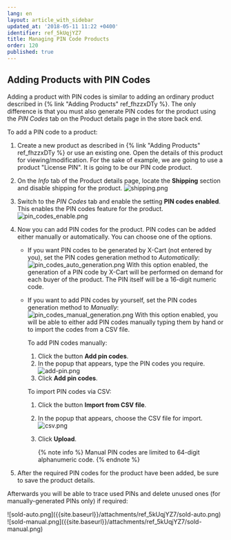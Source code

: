 ```yaml
---
lang: en
layout: article_with_sidebar
updated_at: '2018-05-11 11:22 +0400'
identifier: ref_5kUqjYZ7
title: Managing PIN Code Products
order: 120
published: true
---
```

## Adding Products with PIN Codes

Adding a product with PIN codes is similar to adding an ordinary product described in {% link "Adding Products" ref_fhzzxDTy %}. The only difference is that you must also generate PIN codes for the product using the _PIN Codes_ tab on the Product details page in the store back end.

To add a PIN code to a product:

1. Create a new product as described in {% link "Adding Products" ref_fhzzxDTy %} or use an existing one. Open the details of this product for viewing/modification.
   For the sake of example, we are going to use a product "License PIN". It is going to be our PIN code product.

2. On the _Info_ tab of the Product details page, locate the **Shipping** section and disable shipping for the product.
   ![shipping.png]({{site.baseurl}}/attachments/ref_3sGGx0lV/shipping.png)
  
3. Switch to the _PIN Codes_ tab and enable the setting **PIN codes enabled**. This enables the PIN codes feature for the product.
   ![pin_codes_enable.png]({{site.baseurl}}/attachments/ref_5kUqjYZ7/pin_codes_enable.png)

4. Now you can add PIN codes for the product. PIN codes can be added either manually or automatically. You can choose one of the options.
    
   * If you want PIN codes to be generated by X-Cart (not entered by you), set the PIN codes generation method to _Automatically_:
     ![pin_codes_auto_generation.png]({{site.baseurl}}/attachments/ref_5kUqjYZ7/pin_codes_auto_generation.png)
     With this option enabled, the generation of a PIN code by X-Cart will be performed on demand for each buyer of the product. The PIN itself will be a 16-digit numeric code.
    
   * If you want to add PIN codes by yourself, set the PIN codes generation method to _Manually_:
     ![pin_codes_manual_generation.png]({{site.baseurl}}/attachments/ref_5kUqjYZ7/pin_codes_manual_generation.png)
     With this option enabled, you will be able to either add PIN codes manually typing them by hand or to import the codes from a CSV file.
      
     To add PIN codes manually:
     1. Click the button **Add pin codes**.
     2. In the popup that appears, type the PIN codes you require.
        ![add-pin.png]({{site.baseurl}}/attachments/ref_5kUqjYZ7/add-pin.png)
     3. Click **Add pin codes**.
       
     To import PIN codes via CSV:
     1. Click the button **Import from CSV file**.
     2. In the popup that appears, choose the CSV file for import.
        ![csv.png]({{site.baseurl}}/attachments/ref_5kUqjYZ7/csv.png)
     3. Click **Upload**.
        
        {% note info %}
        Manual PIN codes are limited to 64-digit alphanumeric code.
        {% endnote %}
        
5. After the required PIN codes for the product have been added, be sure to save the product details.

Afterwards you will be able to trace used PINs and delete unused ones (for manually-generated PINs only) if required:
<div class="ui stackable two column grid">
  <div class="column" markdown="span">![sold-auto.png]({{site.baseurl}}/attachments/ref_5kUqjYZ7/sold-auto.png)</div>
  <div class="column" markdown="span">![sold-manual.png]({{site.baseurl}}/attachments/ref_5kUqjYZ7/sold-manual.png)</div>
</div>
